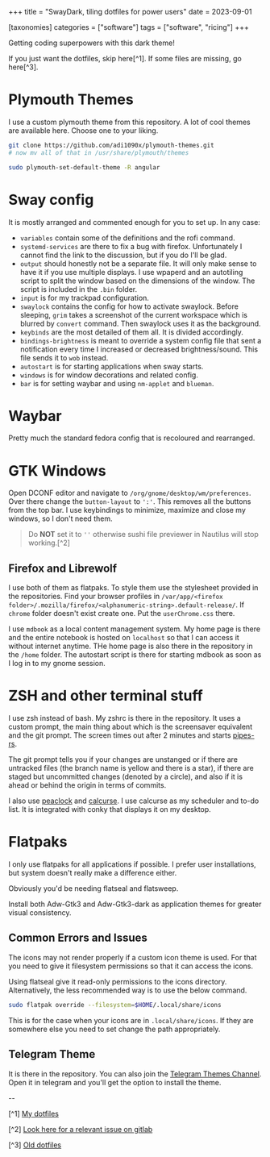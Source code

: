 +++
title = "SwayDark, tiling dotfiles for power users"
date = 2023-09-01

[taxonomies]
categories = ["software"]
tags = ["software", "ricing"]
+++

Getting coding superpowers with this dark theme!

<!-- more -->

If you just want the dotfiles, skip here[^1]. If some files are missing, go here[^3].

# Plymouth Themes

I use a custom plymouth theme from this repository. A lot of cool themes are available here. Choose one to your liking.

```sh
git clone https://github.com/adi1090x/plymouth-themes.git
# now mv all of that in /usr/share/plymouth/themes

sudo plymouth-set-default-theme -R angular
```
# Sway config

It is mostly arranged and commented enough for you to set up. In any case:
- `variables` contain some of the definitions and the rofi command.
- `systemd-services` are there to fix a bug with firefox. Unfortunately I cannot find the link to the discussion, but if you do I'll be glad.
- `output` should honestly not be a separate file. It will only make sense to have it if you use multiple displays. I use wpaperd and an autotiling script to split the window based on the dimensions of the window. The script is included in the `.bin` folder.
- `input` is for my trackpad configuration.
- `swaylock` contains the config for how to activate swaylock. Before sleeping, `grim` takes a screenshot of the current workspace which is blurred by `convert` command. Then swaylock uses it as the background.
- `keybinds` are the most detailed of them all. It is divided accordingly.
- `bindings-brightness` is meant to override a system config file that sent a notification every time I increased or decreased brightness/sound. This file sends it to `wob` instead.
- `autostart` is for starting applications when sway starts.
- `windows` is for window decorations and related config.
- `bar` is for setting waybar and using `nm-applet` and `blueman`.

# Waybar 

Pretty much the standard fedora config that is recoloured and rearranged.

# GTK Windows

Open DCONF editor and navigate to `/org/gnome/desktop/wm/preferences`. Over there change the `button-layout` to `':'`. This removes all the buttons from the top bar. I use keybindings to minimize, maximize and close my windows, so I don't need them. 

> Do **NOT** set it to `''` otherwise sushi file previewer in Nautilus will stop working.[^2]


## Firefox and Librewolf

I use both of them as flatpaks. To style them use the stylesheet provided in the repositories. Find your browser profiles in `/var/app/<firefox folder>/.mozilla/firefox/<alphanumeric-string>.default-release/`. If `chrome` folder doesn't exist create one. Put the `userChrome.css` there. 

I use `mdbook` as a local content management system. My home page is there and the entire notebook is hosted on `localhost` so that I can access it without internet anytime. THe home page is also there in the repository in the `/home` folder. The autostart script is there for starting mdbook as soon as I log in to my gnome session.


# ZSH and other terminal stuff

I use zsh instead of bash. My zshrc is there in the repository. It uses a custom prompt, the main thing about which is the screensaver equivalent and the git prompt. The screen times out after 2 minutes and starts [pipes-rs](https://github.com/lhvy/pipes-rs). 

The git prompt tells you if your changes are unstanged or if there are untracked files (the branch name is yellow and there is a star), if there are staged but uncommitted changes (denoted by a circle), and also if it is ahead or behind the origin in terms of commits.

I also use [peaclock](https://github.com/octobanana/peaclock) and [calcurse](https://www.calcurse.org/). I use calcurse as my scheduler and to-do list. It is integrated with conky that displays it on my desktop.

# Flatpaks

I only use flatpaks for all applications if possible. I prefer user installations, but system doesn't really make a difference either.

Obviously you'd be needing flatseal and flatsweep.

Install both Adw-Gtk3 and Adw-Gtk3-dark as application themes for greater visual consistency.

## Common Errors and Issues

The icons may not render properly if a custom icon theme is used. For that you need to give it filesystem permissions so that it can access the icons. 

Using flatseal give it read-only permissions to the icons directory. Alternatively, the less recommended way is to use the below command.

```sh 
sudo flatpak override --filesystem=$HOME/.local/share/icons
```

This is for the case when your icons are in `.local/share/icons`. If they are somewhere else you need to set change the path appropriately.

## Telegram Theme

It is there in the repository. You can also join the [Telegram Themes Channel](https://t.me/tgthemes). Open it in telegram and you'll get the option to install the theme.

--

[^1] [My dotfiles](https://gitlab.com/InnocentZero/swaydark)

[^2] [Look here for a relevant issue on gitlab](https://gitlab.gnome.org/GNOME/sushi/-/issues/36)

[^3] [Old dotfiles](https://gitlab.com/InnocentZero/darker-dots/-/tree/main)
